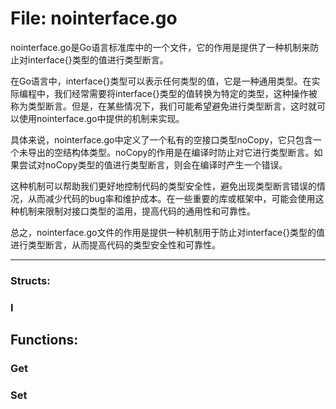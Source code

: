 # File: nointerface.go

nointerface.go是Go语言标准库中的一个文件，它的作用是提供了一种机制来防止对interface{}类型的值进行类型断言。

在Go语言中，interface{}类型可以表示任何类型的值，它是一种通用类型。在实际编程中，我们经常需要将interface{}类型的值转换为特定的类型，这种操作被称为类型断言。但是，在某些情况下，我们可能希望避免进行类型断言，这时就可以使用nointerface.go中提供的机制来实现。

具体来说，nointerface.go中定义了一个私有的空接口类型noCopy，它只包含一个未导出的空结构体类型。noCopy的作用是在编译时防止对它进行类型断言。如果尝试对noCopy类型的值进行类型断言，则会在编译时产生一个错误。

这种机制可以帮助我们更好地控制代码的类型安全性，避免出现类型断言错误的情况，从而减少代码的bug率和维护成本。在一些重要的库或框架中，可能会使用这种机制来限制对接口类型的滥用，提高代码的通用性和可靠性。

总之，nointerface.go文件的作用是提供一种机制用于防止对interface{}类型的值进行类型断言，从而提高代码的类型安全性和可靠性。




---

### Structs:

### I





## Functions:

### Get





### Set





